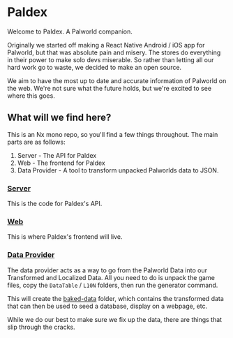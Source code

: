# Paldex

Welcome to Paldex. A Palworld companion.

Originally we started off making a React Native Android / iOS app for Palworld, but that was absolute pain and misery. The stores do everything in their power to make solo devs miserable. So rather than letting all our hard work go to waste, we decided to make an open source.

We aim to have the most up to date and accurate information of Palworld on the web. We're not sure what the future holds, but we're excited to see where this goes.

## What will we find here?

This is an Nx mono repo, so you'll find a few things throughout. The main parts are as follows:

1. Server - The API for Paldex
2. Web - The frontend for Paldex
3. Data Provider - A tool to transform unpacked Palworlds data to JSON.

### [Server](/server/README.md)

This is the code for Paldex's API.

### [Web](/web/README.md)

This is where Paldex's frontend will live.

### [Data Provider](/data-provider/README.md)

The data provider acts as a way to go from the Palworld Data into our Transformed and Localized Data. All you need to do is unpack the game files, copy the `DataTable` / `L10N` folders, then run the generator command.

This will create the [baked-data](/data-provider/baked-data) folder, which contains the transformed data that can then be used to seed a database, display on a webpage, etc.

While we do our best to make sure we fix up the data, there are things that slip through the cracks.
